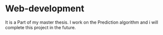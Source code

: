 # Web-development
It is a Part of my master thesis. I work on the Prediction algorithm and i will complete this project in the future. 
<a href="file:///Users/forooghgharibimonfared/Desktop/Website%20trader/html/index_me.html"></a>
